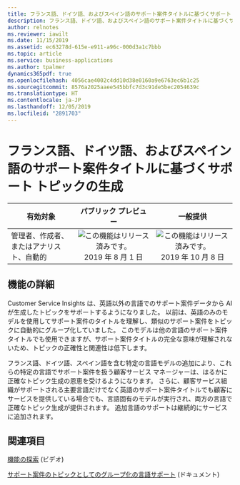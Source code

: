 ```yaml
---
title: フランス語、ドイツ語、およびスペイン語のサポート案件タイトルに基づくサポート トピックの生成
description: フランス語、ドイツ語、およびスペイン語のサポート案件タイトルに基づくサポート トピックの生成
author: relnotes
ms.reviewer: iawilt
ms.date: 11/15/2019
ms.assetid: ec63278d-615e-e911-a96c-000d3a1c7bbb
ms.topic: article
ms.service: business-applications
ms.author: tpalmer
dynamics365pdf: true
ms.openlocfilehash: 4056cae4002c4dd10d38e0160a9e6763ec6b1c25
ms.sourcegitcommit: 8576a2025aaee545bbfc7d3c91de5bec2054639c
ms.translationtype: HT
ms.contentlocale: ja-JP
ms.lasthandoff: 12/05/2019
ms.locfileid: "2891703"
---
```

# <a name="support-topic-generation-based-on-case-titles-in-french-german-and-spanish"></a>フランス語、ドイツ語、およびスペイン語のサポート案件タイトルに基づくサポート トピックの生成


| 有効対象    |  パブリック プレビュー | 一般提供 | 
| ---------- | :----------: |:----------: |
|管理者、作成者、またはアナリスト、自動的|![この機能はリリース済みです。](/dynamics365-release-plan/media/green-checkmark.png "この機能はリリース済みです。") 2019 年 8 月 1 日| ![この機能はリリース済みです。](/dynamics365-release-plan/media/green-checkmark.png "この機能はリリース済みです。") 2019 年 10 月 8 日|






## <a name="feature-details"></a>機能の詳細
<!--feature detail start -->
Customer Service Insights は、英語以外の言語でのサポート案件データから AI が生成したトピックをサポートするようになりました。 以前は、英語のみのモデルを使用してサポート案件のタイトルを理解し、類似のサポート案件をトピックに自動的にグループ化していました。 このモデルは他の言語のサポート案件タイトルでも使用できますが、サポート案件タイトルの完全な意味が理解されないため、トピックの正確性と関連性は低下します。 

フランス語、ドイツ語、スペイン語を含む特定の言語モデルの追加により、これらの特定の言語でサポート案件を扱う顧客サービス マネージャーは、はるかに正確なトピック生成の恩恵を受けるようになります。 さらに、顧客サービス組織がサポートされる主要言語だけでなく英語のサポート案件タイトルでも顧客にサービスを提供している場合でも、言語固有のモデルが実行され、両方の言語で正確なトピック生成が提供されます。 追加言語のサポートは継続的にサービスに追加されます。
<!--feature detail end -->










## <a name="see-also"></a>関連項目
[機能の探索](https://aka.ms/ROGCSI19RW2ROV3) (ビデオ)

[サポート案件のトピックとしてのグループ化の言語サポート](https://docs.microsoft.com/dynamics365/ai/customer-service-insights/supported-languages#language-support-for-case-grouping-as-topics) (ドキュメント)
